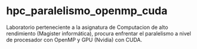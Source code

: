 # hpc_paralelismo_openmp_cuda
Laboratorio perteneciente a la asignatura de Computacion de alto rendimiento (Magister informática), procura enfrentar el paralelismo a nivel de procesador con OpenMP y GPU (Nvidia) con CUDA.
